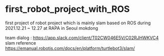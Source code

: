 # first_robot_project_with_ROS
first project of robot project which is mainly slam based on ROS during 2021.12.21 ~ 12.27 at RAPA in Seoul mokdong 

team dialog : https://app.slack.com/client/T02CW046E5V/C02RJHWKVC4  
slam reference 
  https://emanual.robotis.com/docs/en/platform/turtlebot3/slam/
